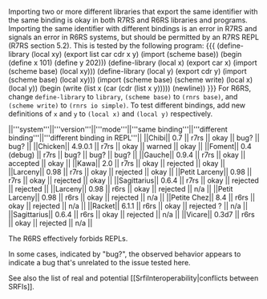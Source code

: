 Importing two or more different libraries that export the same identifier with the same binding is okay in both R7RS and R6RS libraries and programs.  Importing the same identifier with different bindings is an error in R7RS and signals an error in R6RS systems, but should be permitted by an R7RS REPL (R7RS section 5.2).  This is tested by the following program:
{{{
(define-library (local xy)
  (export list car cdr x y)
  (import (scheme base))
  (begin
   (define x 101)
   (define y 202)))
(define-library (local x)
  (export car x)
  (import (scheme base) (local xy)))
(define-library (local y)
  (export cdr y)
  (import (scheme base) (local xy)))
(import (scheme base) (scheme write) (local x) (local y))
(begin
 (write (list x (car (cdr (list x y)))))
 (newline))
}}}
For R6RS, change `define-library` to `library`, `(scheme base)` to `(rnrs base)`, and `(scheme write)` to `(rnrs io simple)`.  To test different bindings, add new definitions of `x` and `y` to `(local x)` and `(local y)` respectively.

||'''system'''||'''version'''||'''mode'''||'''same binding'''||'''different binding'''||'''different binding in REPL'''||
||Chibi|| 0.7 || r7rs || okay || bug? || bug? ||
||Chicken|| 4.9.0.1 || r7rs || okay || warned || okay ||
||Foment|| 0.4 (debug) || r7rs || bug? || bug? || bug? ||
||Gauche|| 0.9.4 || r7rs || okay || accepted || okay ||
||Kawa|| 2.0 || r7rs || okay || rejected || okay ||
||Larceny|| 0.98 || r7rs || okay || rejected || okay ||
||Petit Larceny|| 0.98 || r7rs || okay || rejected || okay ||
||Sagittarius|| 0.6.4 || r7rs || okay || rejected || rejected ||
||Larceny|| 0.98 || r6rs || okay || rejected || n/a ||
||Petit Larceny|| 0.98 || r6rs || okay || rejected || n/a ||
||Petite Chez|| 8.4 || r6rs || okay || rejected || n/a ||
||Racket|| 6.1.1 || r6rs || okay || rejected ? || n/a ||
||Sagittarius|| 0.6.4 || r6rs || okay || rejected || n/a ||
||Vicare|| 0.3d7 || r6rs || okay || rejected || n/a ||

The R6RS effectively forbids REPLs.

In some cases, indicated by "bug?", the observed behavior appears to indicate a bug that's unrelated to the issue tested here.

See also the list of real and potential [[SrfiInteroperability|conflicts between SRFIs]].